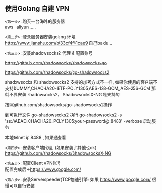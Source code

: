 ## 使用Golang 自建 VPN

`<第一步>` :购买一台海外的服务器 
<br>
aws , aliyun .....

`<第二步>` :登录服务器安装golang 环境
<br>
<https://www.jianshu.com/p/33cf4f41cae9> 自己baidu...

`<第三步>` :安装shadowsocks2 代理 & 配置账号
<br>

<https://github.com/shadowsocks/shadowsocks-go>

<https://github.com/shadowsocks/go-shadowsocks2>

shadowsocks 和 shadowsocks2 支持的加密方式不一样,
如果你使用的客户端不支持DUMMY,CHACHA20-IETF-POLY1305,AES-128-GCM,,AES-256-GCM 那就不要安装 shadowsocks2。
ShadowsocksX-NG 是支持的


按照github.com/shadowsocks/go-shadowsocks2操作

到可执行文件 go-shadowsocks2 执行
go-shadowsocks2 -s 'ss://AEAD_CHACHA20_POLY1305:your-password@:8488' -verbose 启动服务

本地telnet ip 8488 , 如果通查看



`<第四步>` :安装客户端代理,  (如果安装了其他也ok)
<br>
<https://github.com/shadowsocks/ShadowsocksX-NG>

`<第五步>` :配置Client VPN账号
<br>
配置完成后->https://www.google.com/


`<第六步>` :安装Serverspeeder(TCP加速引擎) 
如果 https://www.google.com/ 很慢可以自行安装











